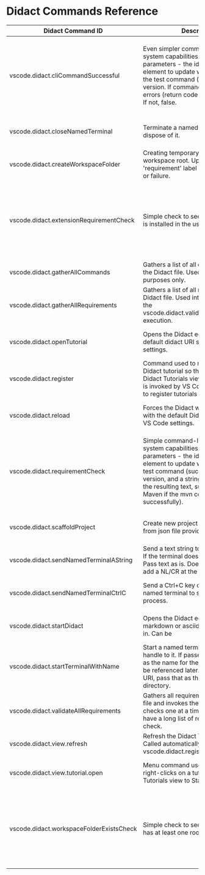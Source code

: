 # Didact Commands Reference

| Didact Command ID 	| Description 	| Param 1 	| P2 	| P3 	| Return 	| Documentation 	|
|------------------------------------------	|--------------------------------------------------------------------------------------------------------------------------------------------------------------------------------------------------------------------------------------------------------------------------------------------	|--------------------------------	|----------------------------------	|-------------------------------	|-------------------------------------------------------------------------------------------	|-------------------------------------------------------------------------------------------------------------------------------------------------	|
| vscode.didact.cliCommandSuccessful 	| Even simpler command-line check for system capabilities. Takes two parameters - the id of the HTML element to update with the results and the test command (such as mvn --version. If command executes with no errors (return code 0), it returns true. If not, false. 	| requirement: string / required 	| testCommand: string / required 	|  	| true on success, false on failure; result posted as message to update requirement element 	| https://github.com/redhat-developer/vscode-didact/wiki/Available-Commands-in-Didact-and-Elsewhere#vscodedidactclicommandsuccessful 	|
| vscode.didact.closeNamedTerminal 	| Terminate a named terminal and dispose of it. 	| name : string / required 	|  	|  	| Check Didact output channel 	| https://github.com/redhat-developer/vscode-didact/wiki/Available-Commands-in-Didact-and-Elsewhere#vscodedidactclosenamedterminal 	|
| vscode.didact.createWorkspaceFolder 	| Creating temporary folder as workspace root. Update named 'requirement' label field with success or failure. 	| requirement: string / optional 	|  	|  	| Check Didact output channel 	| https://github.com/redhat-developer/vscode-didact/wiki/Available-Commands-in-Didact-and-Elsewhere#vscodedidactcreateworkspacefolder 	|
| vscode.didact.extensionRequirementCheck 	| Simple check to see if the extension Id is installed in the user workspace. 	| requirement: string / required 	| extensionId : string / required 	|  	| true on success, false on failure; result posted as message to update requirement element 	| https://github.com/redhat-developer/vscode-didact/wiki/Available-Commands-in-Didact-and-Elsewhere#vscodedidactextensionrequirementcheck 	|
| vscode.didact.gatherAllCommands 	| Gathers a list of all commands used in the Didact file. Used for testing purposes only. 	|  	|  	|  	| array any[] 	| https://github.com/redhat-developer/vscode-didact/wiki/Available-Commands-in-Didact-and-Elsewhere#vscodedidactgatherallcommands 	|
| vscode.didact.gatherAllRequirements 	| Gathers a list of all requirements in the Didact file. Used internally as part of the vscode.didact.validateAllRequirements execution. 	|  	|  	|  	| array any[] 	| https://github.com/redhat-developer/vscode-didact/wiki/Available-Commands-in-Didact-and-Elsewhere#vscodedidactgatherallrequirements 	|
| vscode.didact.openTutorial 	| Opens the Didact editor with the default didact URI set in the user settings. 	|  	|  	|  	| Check Didact output channel 	| https://github.com/redhat-developer/vscode-didact/wiki/Available-Commands-in-Didact-and-Elsewhere#vscodedidactopentutorial 	|
| vscode.didact.register 	| Command used to register a new Didact tutorial so that it appears in the Didact Tutorials view. This command is invoked by VS Code Extension code to register tutorials they provide. 	| name : string / required 	| sourceUri : string  / required 	| category : string / optional 	| Check Didact output channel 	| https://github.com/redhat-developer/vscode-didact/wiki/Available-Commands-in-Didact-and-Elsewhere#vscodedidactregister 	|
| vscode.didact.reload 	| Forces the Didact window to reload with the default Didact file specified in VS Code settings. 	|  	|  	|  	| Check Didact output channel 	| https://github.com/redhat-developer/vscode-didact/wiki/Available-Commands-in-Didact-and-Elsewhere#vscodedidactreload 	|
| vscode.didact.requirementCheck 	| Simple command-line check for system capabilities. Takes three parameters - the id of the HTML element to update with the results, the test command (such as mvn --version, and a string to search for in the resulting text, such as Apache Maven if the mvn command works successfully). 	| requirement: string / required 	| testCommand: string / required 	| testResult: string / required 	| true on success, false on failure; result posted as message to update requirement element 	| https://github.com/redhat-developer/vscode-didact/wiki/Available-Commands-in-Didact-and-Elsewhere#vscodedidactrequirementcheck 	|
| vscode.didact.scaffoldProject 	| Create new project in user workspace from json file provided by P1. 	| jsonpath:vscode.Uri / required 	|  	|  	| Check Didact output channel 	| https://github.com/redhat-developer/vscode-didact/wiki/Available-Commands-in-Didact-and-Elsewhere#vscodedidactscaffoldproject 	|
| vscode.didact.sendNamedTerminalAString 	| Send a text string to a named terminal. If the terminal doesn't exist, create it. Pass text as is. Does not automatically add a NL/CR at the end. 	| name : string / required 	| text: string / required 	|  	| Check Didact output channel 	| https://github.com/redhat-developer/vscode-didact/wiki/Available-Commands-in-Didact-and-Elsewhere#vscodedidactsendnamedterminalastring 	|
| vscode.didact.sendNamedTerminalCtrlC 	| Send a Ctrl+C key combination to a named terminal to stop a long-running process. 	| name : string / required 	|  	|  	| Check Didact output channel 	| https://github.com/redhat-developer/vscode-didact/wiki/Available-Commands-in-Didact-and-Elsewhere#vscodedidactsendnamedterminalctrlc 	|
| vscode.didact.startDidact 	| Opens the Didact editor using the markdown or asciidoc file URI passed in. Can be 	| uri:vscode.Uri / optional 	|  	|  	| Check Didact output channel 	| https://github.com/redhat-developer/vscode-didact/wiki/Constructing-Didact-Links#didact-link-formatting-for-opening-didact-files-inside-vs-code 	|
| vscode.didact.startTerminalWithName 	| Start a named terminal so we have a handle to it. If passed a string, use that as the name for the terminal that can be referenced later. If passed a file URI, pass that as the current working directory. 	| name : string / optional 	| filePath : vscode.Uri / optional 	|  	| Check Didact output channel 	| https://github.com/redhat-developer/vscode-didact/wiki/Available-Commands-in-Didact-and-Elsewhere#vscodedidactstartterminalwithname 	|
| vscode.didact.validateAllRequirements 	| Gathers all requirements in the Didact file and invokes the requirement checks one at a time. Useful if you have a long list of requirements to check. 	|  	|  	|  	| Check Didact output channel 	| https://github.com/redhat-developer/vscode-didact/wiki/Available-Commands-in-Didact-and-Elsewhere#vscodedidactvalidateallrequirements 	|
| vscode.didact.view.refresh 	| Refresh the Didact Tutorials view. Called automatically each time vscode.didact.register is called. 	|  	|  	|  	| No output 	| https://github.com/redhat-developer/vscode-didact/wiki/Available-Commands-in-Didact-and-Elsewhere#vscodedidactviewrefresh 	|
| vscode.didact.view.tutorial.open 	| Menu command used when the user right-clicks on a tutorial in the Didact Tutorials view to Start Didact Tutorial. 	| node: TreeNode / required 	|  	|  	| Check Didact output channel 	| https://github.com/redhat-developer/vscode-didact/wiki/Available-Commands-in-Didact-and-Elsewhere#vscodedidactviewtutorialopen 	|
| vscode.didact.workspaceFolderExistsCheck 	| Simple check to see if the workspace has at least one root folder. 	| requirement: string / required 	|  	|  	| true on success, false on failure; result posted as message to update requirement element 	| https://github.com/redhat-developer/vscode-didact/wiki/Available-Commands-in-Didact-and-Elsewhere#vscodedidactworkspacefolderexistscheck 	|
